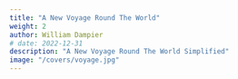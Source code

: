 ```yaml
---
title: "A New Voyage Round The World"
weight: 2
author: William Dampier
# date: 2022-12-31
description: "A New Voyage Round The World Simplified"
image: "/covers/voyage.jpg"
---
```


